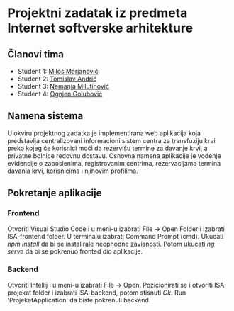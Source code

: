 # Projektni zadatak iz predmeta Internet softverske arhitekture
## Članovi tima
  - Student 1: [Miloš Marjanović](https://github.com/marjanovic-ra172-2019)
  - Student 2: [Tomislav Andrić](https://github.com/toomanYNWA)
  - Student 3: [Nemanja Milutinović](https://github.com/TheWhiteRabbit21)
  - Student 4: [Ognjen Golubović](https://github.com/OgnjenGolubovic)
## Namena sistema
U okviru projektnog zadatka je implementirana web aplikacija koja predstavlja centralizovani informacioni sistem centra za transfuziju krvi preko kojeg će korisnici moći da rezervišu termine za davanje krvi, a privatne bolnice redovnu dostavu. Osnovna namena aplikacije je vođenje evidencije o zaposlenima, registrovanim centrima, rezervacijama termina davanja krvi, korisnicima i njihovim profilima.
## Pokretanje aplikacije
### Frontend
Otvoriti Visual Studio Code i u meni-u izabrati File -> Open Folder i izabrati ISA-frontend folder. U terminalu izabrati Command Prompt (cmd). Ukucati *npm install* da bi se instalirale neophodne zavisnosti. Potom ukucati *ng serve* da bi se pokrenuo fronted dio aplikacije.
### Backend
Otvoriti Intellij i u meni-u izabrati File -> Open. Pozicionirati se i otvoriti ISA-projekat folder i izabrati ISA-backend, potom stisnuti *Ok*. Run 'ProjekatApplication' da biste pokrenuli backend.

